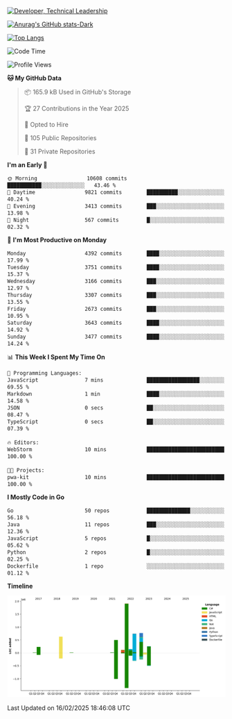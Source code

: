 <div>
  <a href="https://www.linkedin.com/in/arielpineiro/" target="_blank" rel="nofollow noopener noreferrer">
    <img src="https://img.shields.io/badge/-LinkedIn-%230077B5?style=for-the-badge&logo=linkedin&logoColor=white" alt="Developer, Technical Leadership" title="Ariel Piñeiro">
  </a>
</div>

[![Anurag's GitHub stats-Dark](https://github-readme-stats.vercel.app/api?username=arielsrv&show_icons=true&theme=dark#gh-dark-mode-only)](https://github.com/anuraghazra/github-readme-stats#gh-dark-mode-only)

[![Top Langs](https://github-readme-stats.vercel.app/api/top-langs/?username=arielsrv&layout=compact&langs_count=10&theme=dark#gh-dark-mode-only)](https://github.com/anuraghazra/github-readme-stats&theme=dark#gh-dark-mode-only)

<!--START_SECTION:waka-->
![Code Time](http://img.shields.io/badge/Code%20Time-1%2C131%20hrs%2018%20mins-blue)

![Profile Views](http://img.shields.io/badge/Profile%20Views-7-blue)

**🐱 My GitHub Data** 

> 📦 165.9 kB Used in GitHub's Storage 
 > 
> 🏆 27 Contributions in the Year 2025
 > 
> 💼 Opted to Hire
 > 
> 📜 105 Public Repositories 
 > 
> 🔑 31 Private Repositories 
 > 
**I'm an Early 🐤** 

```text
🌞 Morning                10608 commits       ███████████░░░░░░░░░░░░░░   43.46 % 
🌆 Daytime                9821 commits        ██████████░░░░░░░░░░░░░░░   40.24 % 
🌃 Evening                3413 commits        ███░░░░░░░░░░░░░░░░░░░░░░   13.98 % 
🌙 Night                  567 commits         █░░░░░░░░░░░░░░░░░░░░░░░░   02.32 % 
```
📅 **I'm Most Productive on Monday** 

```text
Monday                   4392 commits        ████░░░░░░░░░░░░░░░░░░░░░   17.99 % 
Tuesday                  3751 commits        ████░░░░░░░░░░░░░░░░░░░░░   15.37 % 
Wednesday                3166 commits        ███░░░░░░░░░░░░░░░░░░░░░░   12.97 % 
Thursday                 3307 commits        ███░░░░░░░░░░░░░░░░░░░░░░   13.55 % 
Friday                   2673 commits        ███░░░░░░░░░░░░░░░░░░░░░░   10.95 % 
Saturday                 3643 commits        ████░░░░░░░░░░░░░░░░░░░░░   14.92 % 
Sunday                   3477 commits        ████░░░░░░░░░░░░░░░░░░░░░   14.24 % 
```


📊 **This Week I Spent My Time On** 

```text
💬 Programming Languages: 
JavaScript               7 mins              █████████████████░░░░░░░░   69.55 % 
Markdown                 1 min               ████░░░░░░░░░░░░░░░░░░░░░   14.58 % 
JSON                     0 secs              ██░░░░░░░░░░░░░░░░░░░░░░░   08.47 % 
TypeScript               0 secs              ██░░░░░░░░░░░░░░░░░░░░░░░   07.39 % 

🔥 Editors: 
WebStorm                 10 mins             █████████████████████████   100.00 % 

🐱‍💻 Projects: 
pwa-kit                  10 mins             █████████████████████████   100.00 % 
```

**I Mostly Code in Go** 

```text
Go                       50 repos            ██████████████░░░░░░░░░░░   56.18 % 
Java                     11 repos            ███░░░░░░░░░░░░░░░░░░░░░░   12.36 % 
JavaScript               5 repos             █░░░░░░░░░░░░░░░░░░░░░░░░   05.62 % 
Python                   2 repos             █░░░░░░░░░░░░░░░░░░░░░░░░   02.25 % 
Dockerfile               1 repo              ░░░░░░░░░░░░░░░░░░░░░░░░░   01.12 % 
```



**Timeline**

![Lines of Code chart](https://raw.githubusercontent.com/arielsrv/arielsrv/main/assets/bar_graph.png)


 Last Updated on 16/02/2025 18:46:08 UTC
<!--END_SECTION:waka-->

